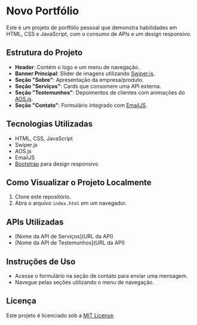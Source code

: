 # Novo Portfólio

Este é um projeto de portfólio pessoal que demonstra habilidades em HTML, CSS e JavaScript, com o consumo de APIs e um design responsivo.

## Estrutura do Projeto

- **Header**: Contém o logo e um menu de navegação.
- **Banner Principal**: Slider de imagens utilizando [Swiper.js](https://swiperjs.com/).
- **Seção "Sobre"**: Apresentação da empresa/produto.
- **Seção "Serviços"**: Cards que consomem uma API externa.
- **Seção "Testemunhos"**: Depoimentos de clientes com animações do [AOS.js](https://michalsnik.github.io/aos/).
- **Seção "Contato"**: Formulário integrado com [EmailJS](https://www.emailjs.com/).

## Tecnologias Utilizadas

- HTML, CSS, JavaScript
- Swiper.js
- AOS.js
- EmailJS
- [Bootstrap](https://getbootstrap.com/) para design responsivo

## Como Visualizar o Projeto Localmente

1. Clone este repositório.
2. Abra o arquivo `index.html` em um navegador.

## APIs Utilizadas

- [Nome da API de Serviços](URL da API)
- [Nome da API de Testemunhos](URL da API)

## Instruções de Uso

- Acesse o formulário na seção de contato para enviar uma mensagem.
- Navegue pelas seções utilizando o menu de navegação.

## Licença

Este projeto é licenciado sob a [MIT License](LICENSE).
